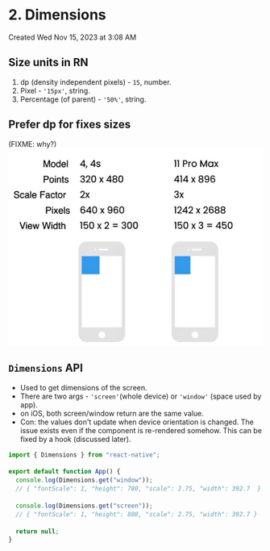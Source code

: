 # 2. Dimensions
Created Wed Nov 15, 2023 at 3:08 AM

## Size units in RN
1.  dp (density independent pixels) - `15`, number.
2. Pixel - `'15px'`, string.
3. Percentage (of parent) - `'50%'`, string.

## Prefer dp for fixes sizes
(FIXME: why?)
![](../../../../../assets/dp.jpeg)
## `Dimensions` API
- Used to get dimensions of the screen.
-  There are two args - `'screen'`(whole device) or `'window'` (space used by app).
- on iOS, both screen/window return are the same value.
- Con: the values don't update when device orientation is changed. The issue exists even if the component is re-rendered somehow. This can be fixed by a hook (discussed later).
```jsx
import { Dimensions } from "react-native";

export default function App() {
  console.log(Dimensions.get("window"));
  // { "fontScale": 1, "height": 780, "scale": 2.75, "width": 392.7  }

  console.log(Dimensions.get("screen"));
  // { "fontScale": 1, "height": 808, "scale": 2.75, "width": 392.7 }

  return null;
}
```